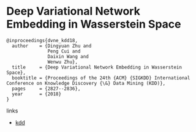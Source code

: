 # Deep Variational Network Embedding in Wasserstein Space

```
@inproceedings{dvne_kdd18,
  author    = {Dingyuan Zhu and
               Peng Cui and
               Daixin Wang and
               Wenwu Zhu},
  title     = {Deep Variational Network Embedding in Wasserstein Space},
  booktitle = {Proceedings of the 24th {ACM} {SIGKDD} International Conference on Knowledge Discovery {\&} Data Mining (KDD)},
  pages     = {2827--2836},
  year      = {2018}
}
```

links
- [kdd](https://www.kdd.org/kdd2018/accepted-papers/view/deep-variational-network-embedding-in-wasserstein-space)
